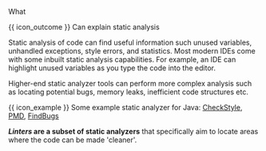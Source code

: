 <span id="title">What</span>

<span id="prereqs"></span>

<span id="outcomes">{{ icon_outcome }} Can explain static analysis</span>

<div id="body">

<box type="definition">

<include src="../../../common/definitions.md#def-static-analysis" />

</box>

Static analysis of code can find useful information such unused variables, unhandled exceptions, style errors, and statistics. Most modern IDEs come with some inbuilt static analysis capabilities. For example, an IDE can highlight unused variables as you type the code into the editor. 

Higher-end static analyzer tools can perform more complex analysis such as locating potential bugs, memory leaks, inefficient code structures etc.

<box>

{{ icon_example }} Some example static analyzer for Java: [CheckStyle](http://checkstyle.sourceforge.net/), [PMD](https://pmd.github.io/), [FindBugs](http://findbugs.sourceforge.net/)
</box>

**_Linters_ are a subset of static analyzers** that specifically aim to locate areas where the code can be made 'cleaner'.

</div>

<div id="extras">
</div>